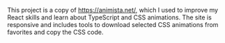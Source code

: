 This project is a copy of https://animista.net/, which I used to improve my React skills and learn about TypeScript and CSS animations. The site is responsive and includes tools to download selected CSS animations from favorites and copy the CSS code.

